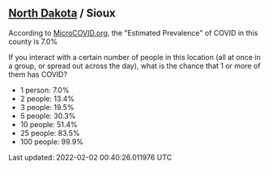 
## [North Dakota](/united-states/north-dakota) / Sioux

According to [MicroCOVID.org](http://microcovid.org),
the "Estimated Prevalence" of COVID in this county is 7.0%

If you interact with a certain number of people in this location
(all at once in a group, or spread out across the day), what is the chance that
1 or more of them has COVID?

- 1 person: 7.0%
- 2 people: 13.4%
- 3 people: 19.5%
- 5 people: 30.3%
- 10 people: 51.4%
- 25 people: 83.5%
- 100 people: 99.9%

Last updated: 2022-02-02 00:40:26.011976 UTC
